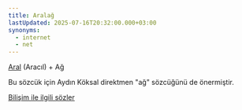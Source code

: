 ```yaml
---
title: Aralağ
lastUpdated: 2025-07-16T20:32:00.000+03:00
synonyms:
  - internet
  - net
---
```

[Aral](/sozluk/aral) (Aracıl) + Ağ

Bu sözcük için Aydın Köksal direktmen "ağ" sözcüğünü de önermiştir. 

[Bilişim ile ilgili sözler](/yazilar/02_bilişim) 